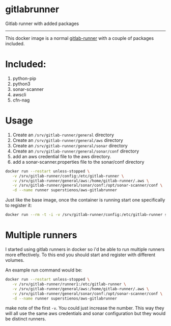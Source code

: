 # gitlabrunner
Gitlab runner with added packages

---
This docker image is a normal [gitlab-runner](https://hub.docker.com/r/gitlab/gitlab-runner/) with a couple of packages included.

# Included:
1. python-pip
2. python3
3. sonar-scanner
4. awscli
5. cfn-nag

# Usage
1. Create an `/srv/gitlab-runner/general` directory
2. Create an `/srv/gitlab-runner/general/aws` directory
3. Create an `/srv/gitlab-runner/general/sonar` directory
4. Create an `/srv/gitlab-runner/general/sonar/conf` directory
5. add an aws credential file to the aws directory.
6. add a sonar-scanner.properties file to the sonar/conf directory

```bash
docker run --restart unless-stopped \
   -v /srv/gitlab-runner/config:/etc/gitlab-runner \
   -v /srv/gitlab-runner/general/aws:/home/gitlab-runner/.aws \
   -v /srv/gitlab-runner/general/sonar/conf:/opt/sonar-scanner/conf \
   -d --name runner superstienos/aws-gitlabrunner
```

Just like the base image, once the container is running start one specifically to register it:
```bash
docker run --rm -t -i -v /srv/gitlab-runner/config:/etc/gitlab-runner superstienos/aws-gitlabrunner register
```

# Multiple runners
I started using gitlab runners in docker so i'd be able to run multiple runners
more effectively. To this end you should start and register with different volumes.

An example run command would be:
```bash
docker run --restart unless-stopped \
   -v /srv/gitlab-runner/runner1:/etc/gitlab-runner \
   -v /srv/gitlab-runner/general/aws:/home/gitlab-runner/.aws \
   -v /srv/gitlab-runner/general/sonar/conf:/opt/sonar-scanner/conf \
   -d --name runner superstienos/aws-gitlabrunner
```
make note of the first `-v`. You could just increase the number. This way they will all use the same aws credentials and sonar configuration but they would be distinct runners.
